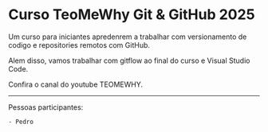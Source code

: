 # Curso TeoMeWhy Git \& GitHub 2025



Um curso para iniciantes apredenrem a trabalhar com versionamento de codigo e repositories remotos com GitHub.



Alem disso, vamos trabalhar com gitflow ao final do curso e Visual Studio Code.



Confira o canal do youtube TEOMEWHY.

-----

Pessoas participantes:

    - Pedro

